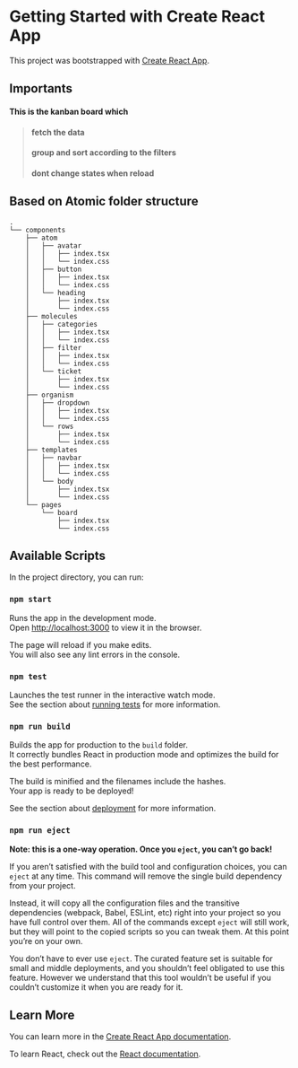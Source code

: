 # Getting Started with Create React App

This project was bootstrapped with [Create React App](https://github.com/facebook/create-react-app).

## Importants
#### This is the kanban board which 
> #### fetch the data 
> #### group and sort according to the filters
> #### dont change states when reload 

## Based on Atomic folder structure 
```
.
└── components
    ├── atom
    │   ├── avatar
    │   │   ├── index.tsx
    │   │   └── index.css
    │   ├── button
    │   │   ├── index.tsx
    │   │   └── index.css
    │   └── heading
    │       ├── index.tsx
    │       └── index.css
    ├── molecules
    │   ├── categories
    │   │   ├── index.tsx
    │   │   └── index.css
    │   ├── filter
    │   │   ├── index.tsx
    │   │   └── index.css
    │   └── ticket
    │       ├── index.tsx
    │       └── index.css
    ├── organism
    │   ├── dropdown
    │   │   ├── index.tsx
    │   │   └── index.css
    │   └── rows
    │       ├── index.tsx
    │       └── index.css
    ├── templates
    │   ├── navbar
    │   │   ├── index.tsx
    │   │   └── index.css
    │   └── body
    │       ├── index.tsx
    │       └── index.css
    └── pages
        └── board
            ├── index.tsx
            └── index.css
```

## Available Scripts

In the project directory, you can run:

### `npm start`

Runs the app in the development mode.\
Open [http://localhost:3000](http://localhost:3000) to view it in the browser.

The page will reload if you make edits.\
You will also see any lint errors in the console.

### `npm test`

Launches the test runner in the interactive watch mode.\
See the section about [running tests](https://facebook.github.io/create-react-app/docs/running-tests) for more information.

### `npm run build`

Builds the app for production to the `build` folder.\
It correctly bundles React in production mode and optimizes the build for the best performance.

The build is minified and the filenames include the hashes.\
Your app is ready to be deployed!

See the section about [deployment](https://facebook.github.io/create-react-app/docs/deployment) for more information.

### `npm run eject`

**Note: this is a one-way operation. Once you `eject`, you can’t go back!**

If you aren’t satisfied with the build tool and configuration choices, you can `eject` at any time. This command will remove the single build dependency from your project.

Instead, it will copy all the configuration files and the transitive dependencies (webpack, Babel, ESLint, etc) right into your project so you have full control over them. All of the commands except `eject` will still work, but they will point to the copied scripts so you can tweak them. At this point you’re on your own.

You don’t have to ever use `eject`. The curated feature set is suitable for small and middle deployments, and you shouldn’t feel obligated to use this feature. However we understand that this tool wouldn’t be useful if you couldn’t customize it when you are ready for it.

## Learn More

You can learn more in the [Create React App documentation](https://facebook.github.io/create-react-app/docs/getting-started).

To learn React, check out the [React documentation](https://reactjs.org/).
